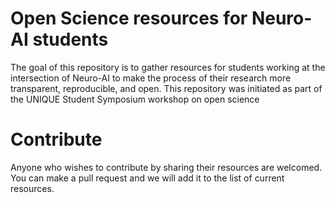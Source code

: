 # Open Science resources for Neuro-AI students
The goal of this repository is to gather resources for students working at the intersection of Neuro-AI to make the process of their research more transparent, reproducible, and open. This repository was initiated as part of the UNIQUE Student Symposium workshop on open science

# Contribute
Anyone who wishes to contribute by sharing their resources are welcomed. You can make a pull request and we will add it to the list of current resources. 


